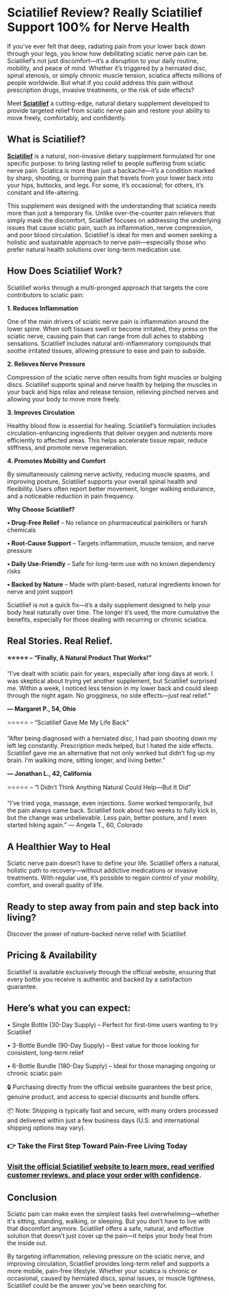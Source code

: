 # Sciatilief Review? Really Sciatilief Support 100% for Nerve Health

If you’ve ever felt that deep, radiating pain from your lower back down through your legs, you know how debilitating sciatic nerve pain can be. Sciatilief’s not just discomfort—it’s a disruption to your daily routine, mobility, and peace of mind. Whether it’s triggered by a herniated disc, spinal stenosis, or simply chronic muscle tension, sciatica affects millions of people worldwide. But what if you could address this pain without prescription drugs, invasive treatments, or the risk of side effects?

Meet **[Sciatilief](https://gethealth24.com/sciatilief-review/)** a cutting-edge, natural dietary supplement developed to provide targeted relief from sciatic nerve pain and restore your ability to move freely, comfortably, and confidently.

## What is Sciatilief?
**[Sciatilief](https://www.pinterest.com/pin/912330837018428357)** is a natural, non-invasive dietary supplement formulated for one specific purpose: to bring lasting relief to people suffering from sciatic nerve pain. Sciatica is more than just a backache—it’s a condition marked by sharp, shooting, or burning pain that travels from your lower back into your hips, buttocks, and legs. For some, it’s occasional; for others, it’s constant and life-altering.

This supplement was designed with the understanding that sciatica needs more than just a temporary fix. Unlike over-the-counter pain relievers that simply mask the discomfort, Sciatilief focuses on addressing the underlying issues that cause sciatic pain, such as inflammation, nerve compression, and poor blood circulation.
Sciatilief is ideal for men and women seeking a holistic and sustainable approach to nerve pain—especially those who prefer natural health solutions over long-term medication use.

## How Does Sciatilief Work?
Sciatilief works through a multi-pronged approach that targets the core contributors to sciatic pain:

**1. Reduces Inflammation**

One of the main drivers of sciatic nerve pain is inflammation around the lower spine. When soft tissues swell or become irritated, they press on the sciatic nerve, causing pain that can range from dull aches to stabbing sensations. Sciatilief includes natural anti-inflammatory compounds that soothe irritated tissues, allowing pressure to ease and pain to subside.

**2. Relieves Nerve Pressure**

Compression of the sciatic nerve often results from tight muscles or bulging discs. Sciatilief supports spinal and nerve health by helping the muscles in your back and hips relax and release tension, relieving pinched nerves and allowing your body to move more freely.

**3. Improves Circulation**

Healthy blood flow is essential for healing. Sciatilief’s formulation includes circulation-enhancing ingredients that deliver oxygen and nutrients more efficiently to affected areas. This helps accelerate tissue repair, reduce stiffness, and promote nerve regeneration.

**4. Promotes Mobility and Comfort**

By simultaneously calming nerve activity, reducing muscle spasms, and improving posture, Sciatilief supports your overall spinal health and flexibility. Users often report better movement, longer walking endurance, and a noticeable reduction in pain frequency.

**Why Choose Sciatilief?**

**•	Drug-Free Relief** – No reliance on pharmaceutical painkillers or harsh chemicals

**•	Root-Cause Support** – Targets inflammation, muscle tension, and nerve pressure

**•	Daily Use-Friendly** – Safe for long-term use with no known dependency risks

**•	Backed by Nature** – Made with plant-based, natural ingredients known for nerve and joint support

Sciatilief is not a quick fix—it’s a daily supplement designed to help your body heal naturally over time. The longer it’s used, the more cumulative the benefits, especially for those dealing with recurring or chronic sciatica.

## Real Stories. Real Relief.

**⭐️⭐️⭐️⭐️⭐️ – “Finally, A Natural Product That Works!”**

“I’ve dealt with sciatic pain for years, especially after long days at work. I was skeptical about trying yet another supplement, but Sciatilief surprised me. Within a week, I noticed less tension in my lower back and could sleep through the night again. No grogginess, no side effects—just real relief.”

**— Margaret P., 54, Ohio**

⭐️⭐️⭐️⭐️⭐️ – “Sciatilief Gave Me My Life Back”

“After being diagnosed with a herniated disc, I had pain shooting down my left leg constantly. Prescription meds helped, but I hated the side effects. Sciatilief gave me an alternative that not only worked but didn’t fog up my brain. I’m walking more, sitting longer, and living better.”

**— Jonathan L., 42, California**

⭐️⭐️⭐️⭐️⭐️ – “I Didn’t Think Anything Natural Could Help—But It Did”

“I’ve tried yoga, massage, even injections. Some worked temporarily, but the pain always came back. Sciatilief took about two weeks to fully kick in, but the change was unbelievable. Less pain, better posture, and I even started hiking again.”
— Angela T., 60, Colorado

## A Healthier Way to Heal
Sciatic nerve pain doesn’t have to define your life. Sciatilief offers a natural, holistic path to recovery—without addictive medications or invasive treatments. With regular use, it’s possible to regain control of your mobility, comfort, and overall quality of life.

## Ready to step away from pain and step back into living?
Discover the power of nature-backed nerve relief with Sciatilief.

## Pricing & Availability
Sciatilief is available exclusively through the official website, ensuring that every bottle you receive is authentic and backed by a satisfaction guarantee.
## Here’s what you can expect:

•	Single Bottle (30-Day Supply) – Perfect for first-time users wanting to try Sciatilief

•	3-Bottle Bundle (90-Day Supply) – Best value for those looking for consistent, long-term relief

•	6-Bottle Bundle (180-Day Supply) – Ideal for those managing ongoing or chronic sciatic pain

🔒 Purchasing directly from the official website guarantees the best price, genuine product, and access to special discounts and bundle offers.

📦 Note: Shipping is typically fast and secure, with many orders processed and delivered within just a few business days (U.S. and international shipping options may vary).

### 👉 Take the First Step Toward Pain-Free Living Today

### [Visit the official Sciatilief website to learn more, read verified customer reviews, and place your order with confidence](https://gethealth24.com/sciatilief-review/).

## Conclusion

Sciatic pain can make even the simplest tasks feel overwhelming—whether it's sitting, standing, walking, or sleeping. But you don’t have to live with that discomfort anymore. Sciatilief offers a safe, natural, and effective solution that doesn’t just cover up the pain—it helps your body heal from the inside out.

By targeting inflammation, relieving pressure on the sciatic nerve, and improving circulation, Sciatilief provides long-term relief and supports a more mobile, pain-free lifestyle. Whether your sciatica is chronic or occasional, caused by herniated discs, spinal issues, or muscle tightness, Sciatilief could be the answer you’ve been searching for.

